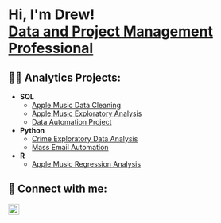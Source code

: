 <h1>Hi, I'm Drew! <br/><a href="https://www.linkedin.com/in/andrew-barber-cspo-csm-985a571a6/">Data and Project Management Professional</a>
<h2>👨‍💻 Analytics Projects:</h2>

- <b>SQL</b>
  - [Apple Music Data Cleaning](https://github.com/drewsefe/SQL/blob/main/Apple%20Music%20Data%20Cleaning.sql)
  - [Apple Music Exploratory Analysis](https://github.com/drewsefe/SQL/blob/main/Apple%20Music%20Exploratory%20Analysis.sql)
  - [Data Automation Project](https://github.com/drewsefe/SQL.Portfolio/blob/main/Automated%20Data%20Cleaning%20Project.sql)
- <b>Python</b>
  - [Crime Exploratory Data Analysis](https://github.com/drewsefe/Python/blob/main/Crime%20Analysis.ipynb)
  - [Mass Email Automation](https://github.com/drewsefe/Python/blob/main/with_attachments.py)
- <b>R</b>
  - [Apple Music Regression Analysis](https://github.com/drewsefe/R/blob/main/Apple%20Music%20Regression%20Analysis.R)
<h2> 🤳 Connect with me:</h2>

[<img align="left" alt="JoshMadakor | LinkedIn" width="22px" src="https://cdn.jsdelivr.net/npm/simple-icons@v3/icons/linkedin.svg" />][linkedin]

[linkedin]: https://www.linkedin.com/in/andrew-barber-cspo-csm-985a571a6/

<!--
**joshmadakor1/joshmadakor1** is a ✨ _special_ ✨ repository because its `README.md` (this file) appears on your GitHub profile.

Here are some ideas to get you started:

- 🔭 I’m currently working on ...
- 🌱 I’m currently learning ...
- 👯 I’m looking to collaborate on ...
- 🤔 I’m looking for help with ...
- 💬 Ask me about ...
- 📫 How to reach me: ...
- 😄 Pronouns: ...
- ⚡ Fun fact: ...
-->
